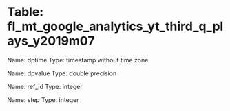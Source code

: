 Table: fl_mt_google_analytics_yt_third_q_plays_y2019m07
=======================================================

Name: dptime
Type: timestamp without time zone

Name: dpvalue
Type: double precision

Name: ref_id
Type: integer

Name: step
Type: integer

